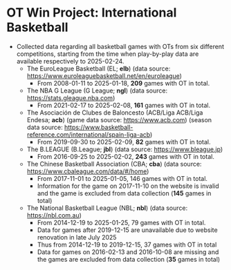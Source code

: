 # OT Win Project: International Basketball

- Collected data regarding all basketball games with OTs from six different competitions, starting from the time when play-by-play data are available respectively to 2025-02-24.
    - The EuroLeague Basketball (EL; **elb**) (data source: <https://www.euroleaguebasketball.net/en/euroleague>)
        - From 2008-01-11 to 2025-01-18, **209** games with OT in total.
    - The NBA G League (G League; **ngl**) (data source: <https://stats.gleague.nba.com>)
        - From 2021-02-17 to 2025-02-08, **161** games with OT in total.
    - The Asociación de Clubes de Baloncesto (ACB/Liga ACB/Liga Endesa; **acb**) (game data source: <https://www.acb.com>) (season data source: <https://www.basketball-reference.com/international/spain-liga-acb>)
        - From 2019-09-30 to 2025-02-09,  **82** games with OT in total.
    - The B.LEAGUE (B.League; **jbl**) (data source: <https://www.bleague.jp>)
        - From 2016-09-25 to 2025-02-02, **243** games with OT in total.
    - The Chinese Basketball Association (CBA; **cba**) (data source: <https://www.cbaleague.com/data/#/home>)  
        - From 2017-11-01 to 2025-01-05, 146 games with OT in total.
        - Information for the game on 2017-11-10 on the website is invalid and the game is excluded from data collection (**145** games in total)
    - The National Basketball League (NBL; **nbl**) (data source: <https://nbl.com.au>)
        - From 2014-12-19 to 2025-01-25, 79 games with OT in total.
        - Data for games after 2019-12-15 are unavailable due to website renovation in late July 2025
        - Thus from 2014-12-19 to 2019-12-15, 37 games with OT in total
        - Data for games on 2016-02-13 and 2016-10-08 are missing and the games are excluded from data collection (**35** games in total)


